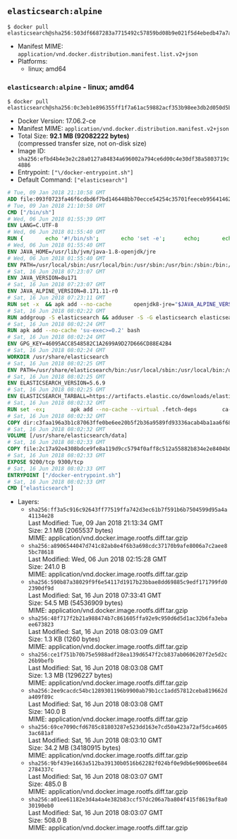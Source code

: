 ## `elasticsearch:alpine`

```console
$ docker pull elasticsearch@sha256:503df6687283a7715492c57859bd08b9e021f5d4ebedb47a7aee46cc21ffdb9b
```

-	Manifest MIME: `application/vnd.docker.distribution.manifest.list.v2+json`
-	Platforms:
	-	linux; amd64

### `elasticsearch:alpine` - linux; amd64

```console
$ docker pull elasticsearch@sha256:0c3eb1e896355ff1f7a61ac59882acf353b98ee3db2d050d5b92f393472bbce9
```

-	Docker Version: 17.06.2-ce
-	Manifest MIME: `application/vnd.docker.distribution.manifest.v2+json`
-	Total Size: **92.1 MB (92082222 bytes)**  
	(compressed transfer size, not on-disk size)
-	Image ID: `sha256:efbd4b4e3e2c28a0127a84834a696002a794ce6d00c4e30df38a5803719c4886`
-	Entrypoint: `["\/docker-entrypoint.sh"]`
-	Default Command: `["elasticsearch"]`

```dockerfile
# Tue, 09 Jan 2018 21:10:58 GMT
ADD file:093f0723fa46f6cdbd6f7bd146448bb70ecce54254c35701feeceb956414622f in / 
# Tue, 09 Jan 2018 21:10:58 GMT
CMD ["/bin/sh"]
# Wed, 06 Jun 2018 01:55:39 GMT
ENV LANG=C.UTF-8
# Wed, 06 Jun 2018 01:55:40 GMT
RUN { 		echo '#!/bin/sh'; 		echo 'set -e'; 		echo; 		echo 'dirname "$(dirname "$(readlink -f "$(which javac || which java)")")"'; 	} > /usr/local/bin/docker-java-home 	&& chmod +x /usr/local/bin/docker-java-home
# Wed, 06 Jun 2018 01:55:40 GMT
ENV JAVA_HOME=/usr/lib/jvm/java-1.8-openjdk/jre
# Wed, 06 Jun 2018 01:55:40 GMT
ENV PATH=/usr/local/sbin:/usr/local/bin:/usr/sbin:/usr/bin:/sbin:/bin:/usr/lib/jvm/java-1.8-openjdk/jre/bin:/usr/lib/jvm/java-1.8-openjdk/bin
# Sat, 16 Jun 2018 07:23:07 GMT
ENV JAVA_VERSION=8u171
# Sat, 16 Jun 2018 07:23:07 GMT
ENV JAVA_ALPINE_VERSION=8.171.11-r0
# Sat, 16 Jun 2018 07:23:11 GMT
RUN set -x 	&& apk add --no-cache 		openjdk8-jre="$JAVA_ALPINE_VERSION" 	&& [ "$JAVA_HOME" = "$(docker-java-home)" ]
# Sat, 16 Jun 2018 08:02:22 GMT
RUN addgroup -S elasticsearch && adduser -S -G elasticsearch elasticsearch
# Sat, 16 Jun 2018 08:02:24 GMT
RUN apk add --no-cache 'su-exec>=0.2' bash
# Sat, 16 Jun 2018 08:02:24 GMT
ENV GPG_KEY=46095ACC8548582C1A2699A9D27D666CD88E42B4
# Sat, 16 Jun 2018 08:02:24 GMT
WORKDIR /usr/share/elasticsearch
# Sat, 16 Jun 2018 08:02:25 GMT
ENV PATH=/usr/share/elasticsearch/bin:/usr/local/sbin:/usr/local/bin:/usr/sbin:/usr/bin:/sbin:/bin:/usr/lib/jvm/java-1.8-openjdk/jre/bin:/usr/lib/jvm/java-1.8-openjdk/bin
# Sat, 16 Jun 2018 08:02:25 GMT
ENV ELASTICSEARCH_VERSION=5.6.9
# Sat, 16 Jun 2018 08:02:25 GMT
ENV ELASTICSEARCH_TARBALL=https://artifacts.elastic.co/downloads/elasticsearch/elasticsearch-5.6.9.tar.gz ELASTICSEARCH_TARBALL_ASC=https://artifacts.elastic.co/downloads/elasticsearch/elasticsearch-5.6.9.tar.gz.asc ELASTICSEARCH_TARBALL_SHA1=9dae4794cad7b804bffe09d03c94ab25b3e9c586
# Sat, 16 Jun 2018 08:02:32 GMT
RUN set -ex; 		apk add --no-cache --virtual .fetch-deps 		ca-certificates 		gnupg 		openssl 		tar 	; 		wget -O elasticsearch.tar.gz "$ELASTICSEARCH_TARBALL"; 		if [ "$ELASTICSEARCH_TARBALL_SHA1" ]; then 		echo "$ELASTICSEARCH_TARBALL_SHA1 *elasticsearch.tar.gz" | sha1sum -c -; 	fi; 		if [ "$ELASTICSEARCH_TARBALL_ASC" ]; then 		wget -O elasticsearch.tar.gz.asc "$ELASTICSEARCH_TARBALL_ASC"; 		export GNUPGHOME="$(mktemp -d)"; 		gpg --keyserver ha.pool.sks-keyservers.net --recv-keys "$GPG_KEY"; 		gpg --batch --verify elasticsearch.tar.gz.asc elasticsearch.tar.gz; 		rm -rf "$GNUPGHOME" elasticsearch.tar.gz.asc; 	fi; 		tar -xf elasticsearch.tar.gz --strip-components=1; 	rm elasticsearch.tar.gz; 		apk del .fetch-deps; 		mkdir -p ./plugins; 	for path in 		./data 		./logs 		./config 		./config/scripts 	; do 		mkdir -p "$path"; 		chown -R elasticsearch:elasticsearch "$path"; 	done; 		export ES_JAVA_OPTS='-Xms32m -Xmx32m'; 	if [ "${ELASTICSEARCH_VERSION%%.*}" -gt 1 ]; then 		elasticsearch --version; 	else 		elasticsearch -v; 	fi
# Sat, 16 Jun 2018 08:02:32 GMT
COPY dir:c3faa196a3b1c87063ffe0be6ee20b5f2b36a9589fd93336acab4ba1aa6f6855 in ./config 
# Sat, 16 Jun 2018 08:02:32 GMT
VOLUME [/usr/share/elasticsearch/data]
# Sat, 16 Jun 2018 08:02:33 GMT
COPY file:2c17a92e4308bdce9fe8a119d9cc5794f0aff8c512a55882b834e2e8404b0112 in / 
# Sat, 16 Jun 2018 08:02:33 GMT
EXPOSE 9200/tcp 9300/tcp
# Sat, 16 Jun 2018 08:02:33 GMT
ENTRYPOINT ["/docker-entrypoint.sh"]
# Sat, 16 Jun 2018 08:02:33 GMT
CMD ["elasticsearch"]
```

-	Layers:
	-	`sha256:ff3a5c916c92643ff77519ffa742d3ec61b7f591b6b7504599d95a4a41134e28`  
		Last Modified: Tue, 09 Jan 2018 21:13:34 GMT  
		Size: 2.1 MB (2065537 bytes)  
		MIME: application/vnd.docker.image.rootfs.diff.tar.gzip
	-	`sha256:a8906544047d741c82ab8e4f6b3a698cdc37170b9afe8006a7c2aee85bc78618`  
		Last Modified: Wed, 06 Jun 2018 02:15:28 GMT  
		Size: 241.0 B  
		MIME: application/vnd.docker.image.rootfs.diff.tar.gzip
	-	`sha256:590b87a38029f9f6e54117d1917b23bbae8dd69885c9edf171799fd02390df9d`  
		Last Modified: Sat, 16 Jun 2018 07:33:41 GMT  
		Size: 54.5 MB (54536909 bytes)  
		MIME: application/vnd.docker.image.rootfs.diff.tar.gzip
	-	`sha256:48f717f2b21a988474b7c861605ffa92e9c950d6d5d1ac32b6fa3ebaee673823`  
		Last Modified: Sat, 16 Jun 2018 08:03:09 GMT  
		Size: 1.3 KB (1260 bytes)  
		MIME: application/vnd.docker.image.rootfs.diff.tar.gzip
	-	`sha256:ce1f751b70b75e5988adf28ea139d6547f2cb837ab0606207f2e5d2c26b9befb`  
		Last Modified: Sat, 16 Jun 2018 08:03:08 GMT  
		Size: 1.3 MB (1296227 bytes)  
		MIME: application/vnd.docker.image.rootfs.diff.tar.gzip
	-	`sha256:2ee9cacdc54bc1289301196b9900ab79b1cc1add57812ceba819662da409f89c`  
		Last Modified: Sat, 16 Jun 2018 08:03:08 GMT  
		Size: 140.0 B  
		MIME: application/vnd.docker.image.rootfs.diff.tar.gzip
	-	`sha256:69ce7090cfd6785c81803287e523dd163e7cd50a423a72af5dca46053ac681af`  
		Last Modified: Sat, 16 Jun 2018 08:03:10 GMT  
		Size: 34.2 MB (34180915 bytes)  
		MIME: application/vnd.docker.image.rootfs.diff.tar.gzip
	-	`sha256:9bf439e1663a512ba39130b0516b62282f024bf0e9db6e9006bee6842784337c`  
		Last Modified: Sat, 16 Jun 2018 08:03:07 GMT  
		Size: 485.0 B  
		MIME: application/vnd.docker.image.rootfs.diff.tar.gzip
	-	`sha256:a01ee61182e3d4a4a4e382b83ccf57dc206a7ba804f415f8619af8a030190eb0`  
		Last Modified: Sat, 16 Jun 2018 08:03:07 GMT  
		Size: 508.0 B  
		MIME: application/vnd.docker.image.rootfs.diff.tar.gzip

